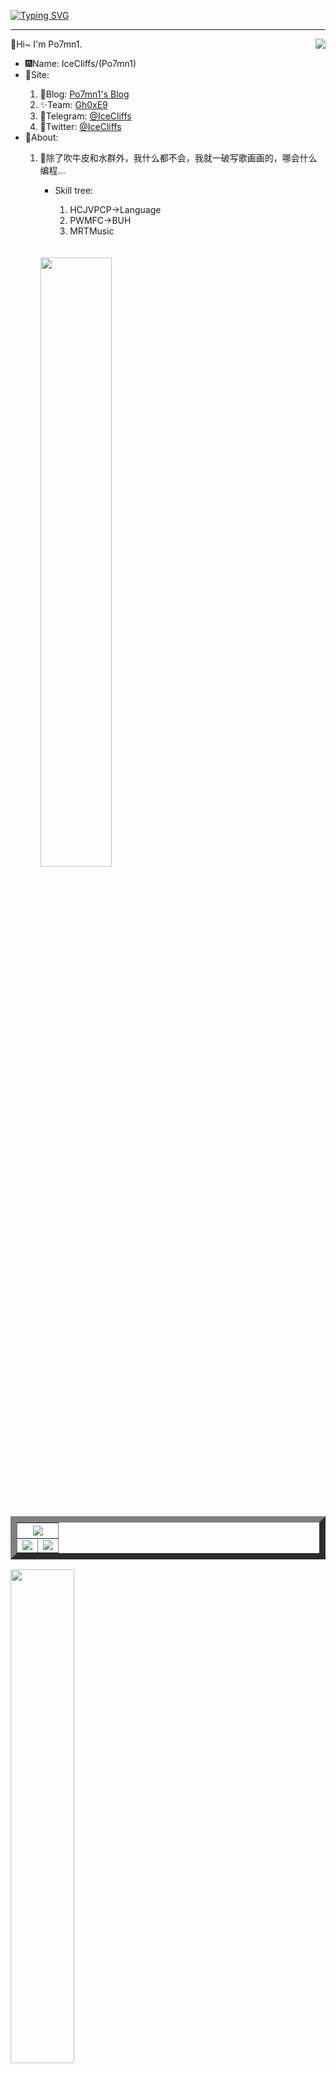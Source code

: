 [![Typing SVG](https://readme-typing-svg.herokuapp.com?font=&size=35&duration=3000&color=1A8FF7&background=FF000000&center=true&vCenter=true&width=1192&lines=%40%E4%BA%BA%E3%81%AF%E6%A2%A6%E3%82%92%E6%8C%81%E3%81%A3%E3%81%A6%E3%81%AA%E3%81%91%E3%82%8C%E3%81%B0%E3%80%81%E5%A1%A9%E9%B1%BC%E3%81%A8%E3%81%AF%E4%BD%95%E3%81%8C%E8%BF%9D%E3%81%86%EF%BC%81)](https://git.io/typing-svg)
<hr>
👋Hi~ I'm Po7mn1.
<img src="http://bfs.iloli.moe/logo.png" align="right">
<div>
<ul>
<li>🎆Name: IceCliffs/(Po7mn1)</li>
<li>🔗Site: </li>
<ol>
  <li>🥰Blog: <a href="https://rce.iloli.moe">Po7mn1's Blog</a></li>
  <li>✨Team: <a href="https://team.iloli.moe">Gh0xE9</a></li>
  <li>🛫Telegram: <a href="https://t.me/icecliffs">@IceCliffs</a></li>
  <li>🌵Twitter: <a href="https://twitter.com/icecliffs">@IceCliffs</a></li>
</ol>
<li>🔗About: </li>
<ol>
  <li>🥰除了吹牛皮和水群外，我什么都不会，我就一破写歌画画的，哪会什么编程...</li>
  <ul>
    <li>Skill tree:</li>
    <ol>
      <li>HCJVPCP->Language</li>
      <li>PWMFC->BUH</li>
      <li>MRT<UDOV->Music</li>
    </ol>
  </ul>
  <br><br>
  <img src="https://bfs.iloli.moe/2022/06/f62453-715d17-faf194ca94afec807e6e5b17.jpg" width="50%">
</ol>
</ul>
<br><br>
<table border="10" color="pink">
  <tr>
    <th colspan="2">
      <img src="https://github-profile-summary-cards.vercel.app/api/cards/profile-details?username=icecliffs&theme=monokai" />
    </th>
  </tr>
  <tr>
    <td><a href="https://github.com/icecliffs">
      <img src="https://github-readme-stats.vercel.app/api?username=icecliffs&show_icons=true&hide_border=false&count_private=true&include_all_commits=true" />
    </a></td>
    <td><a href="https://github.com/icecliffs">
      <img src="https://github-readme-stats.vercel.app/api/top-langs/?username=icecliffs&layout=compact&langs_count=6" />
    </a></td>
  </tr>
</table>
<img src="https://bfs.iloli.moe/img/2021/06/025f0a06f6e67caab4cce963faf0838c-1.png" width="45%">
</div>
